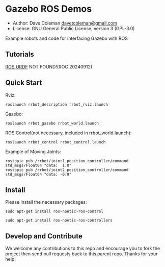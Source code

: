 # Gazebo ROS Demos

* Author: Dave Coleman <davetcoleman@gmail.com>
* License: GNU General Public License, version 3 (GPL-3.0)

Example robots and code for interfacing Gazebo with ROS

## Tutorials

[ROS URDF](http://gazebosim.org/tutorials/?tut=ros_urdf)  NOT FOUND!(ROC 20240912)

## Quick Start

Rviz:

    roslaunch rrbot_description rrbot_rviz.launch

Gazebo:

    roslaunch rrbot_gazebo rrbot_world.launch

ROS Control(not necessary, included in rrbot_world.launch):

    roslaunch rrbot_control rrbot_control.launch

Example of Moving Joints:

    rostopic pub /rrbot/joint1_position_controller/command std_msgs/Float64 "data:  1.0"
    rostopic pub /rrbot/joint2_position_controller/command std_msgs/Float64 "data: -0.9"
    

## Install

Please install the necessary packages:

    sudo apt-get install ros-noetic-ros-control
    
    sudo apt-get install ros-noetic-ros-controllers


## Develop and Contribute

We welcome any contributions to this repo and encourage you to fork the project then send pull requests back to this parent repo. Thanks for your help!
 